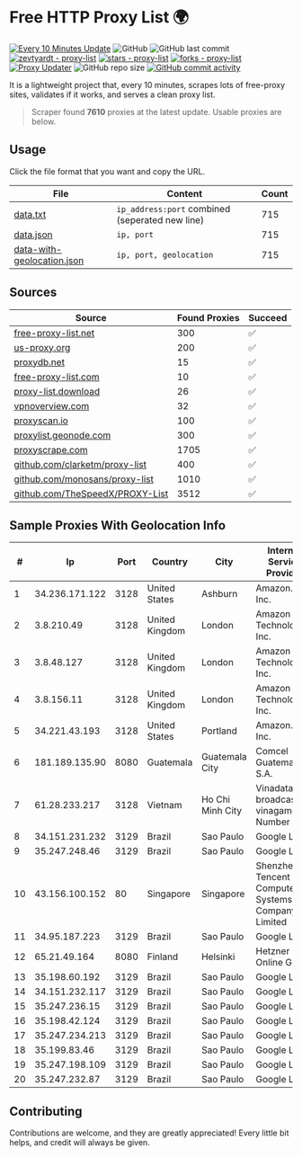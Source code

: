
# Free HTTP Proxy List 🌍

[![Every 10 Minutes Update](https://github.com/mertguvencli/http-proxy-list/actions/workflows/main.yml/badge.svg?branch=main)](https://github.com/mertguvencli/http-proxy-list/actions/workflows/main.yml)
![GitHub](https://img.shields.io/github/license/mertguvencli/http-proxy-list)
![GitHub last commit](https://img.shields.io/github/last-commit/mertguvencli/http-proxy-list)
[![zevtyardt - proxy-list](https://img.shields.io/static/v1?label=zevtyardt&message=proxy-list&color=blue&logo=github)](https://github.com/zevtyardt/proxy-list "Go to GitHub repo")
[![stars - proxy-list](https://img.shields.io/github/stars/zevtyardt/proxy-list?style=social)](https://github.com/zevtyardt/proxy-list)
[![forks - proxy-list](https://img.shields.io/github/forks/zevtyardt/proxy-list?style=social)](https://github.com/zevtyardt/proxy-list)
[![Proxy Updater](https://github.com/zevtyardt/proxy-list/workflows/Proxy%20Updater/badge.svg)](https://github.com/zevtyardt/proxy-list/actions?query=workflow:"Proxy+Updater")
![GitHub repo size](https://img.shields.io/github/repo-size/zevtyardt/proxy-list)
[![GitHub commit activity](https://img.shields.io/github/commit-activity/m/zevtyardt/proxy-list?logo=commits)](https://github.com/zevtyardt/proxy-list/commits/main)

It is a lightweight project that, every 10 minutes, scrapes lots of free-proxy sites, validates if it works, and serves a clean proxy list.

> Scraper found **7610** proxies at the latest update. Usable proxies are below.

## Usage

Click the file format that you want and copy the URL.

|File|Content|Count|
|----|-------|-----|
|[data.txt](https://raw.githubusercontent.com/mertguvencli/http-proxy-list/main/proxy-list/data.txt)|`ip_address:port` combined (seperated new line)|715|
|[data.json](https://raw.githubusercontent.com/mertguvencli/http-proxy-list/main/proxy-list/data.json)|`ip, port`|715|
|[data-with-geolocation.json](https://raw.githubusercontent.com/mertguvencli/http-proxy-list/main/proxy-list/data-with-geolocation.json)|`ip, port, geolocation`|715|

## Sources

|Source|Found Proxies|Succeed|
|------|-------------|-------|
|[free-proxy-list.net](https://free-proxy-list.net)|300|✅|
|[us-proxy.org](https://www.us-proxy.org)|200|✅|
|[proxydb.net](http://proxydb.net)|15|✅|
|[free-proxy-list.com](https://free-proxy-list.com/?page=&port=&type%5B%5D=http&type%5B%5D=https&up_time=0&search=Search)|10|✅|
|[proxy-list.download](https://www.proxy-list.download/HTTP)|26|✅|
|[vpnoverview.com](https://vpnoverview.com/privacy/anonymous-browsing/free-proxy-servers)|32|✅|
|[proxyscan.io](https://www.proxyscan.io)|100|✅|
|[proxylist.geonode.com](https://proxylist.geonode.com/api/proxy-list?limit=300&page=1&sort_by=lastChecked&sort_type=desc&protocols=http,https)|300|✅|
|[proxyscrape.com](https://api.proxyscrape.com/v2/?request=displayproxies&protocol=http&timeout=10000&country=all&ssl=all&anonymity=all)|1705|✅|
|[github.com/clarketm/proxy-list](https://raw.githubusercontent.com/clarketm/proxy-list/master/proxy-list-raw.txt)|400|✅|
|[github.com/monosans/proxy-list](https://raw.githubusercontent.com/monosans/proxy-list/main/proxies/http.txt)|1010|✅|
|[github.com/TheSpeedX/PROXY-List](https://raw.githubusercontent.com/TheSpeedX/PROXY-List/master/http.txt)|3512|✅|


## Sample Proxies With Geolocation Info

|#|Ip|Port|Country|City|Internet Service Provider|
|-|--|----|-------|----|-------------------------|
|1|34.236.171.122|3128|United States|Ashburn|Amazon.com, Inc.|
|2|3.8.210.49|3128|United Kingdom|London|Amazon Technologies Inc.|
|3|3.8.48.127|3128|United Kingdom|London|Amazon Technologies Inc.|
|4|3.8.156.11|3128|United Kingdom|London|Amazon Technologies Inc.|
|5|34.221.43.193|3128|United States|Portland|Amazon.com, Inc.|
|6|181.189.135.90|8080|Guatemala|Guatemala City|Comcel Guatemala S.A.|
|7|61.28.233.217|3128|Vietnam|Ho Chi Minh City|Vinadata broadcast via vinagame AS Number|
|8|34.151.231.232|3129|Brazil|Sao Paulo|Google LLC|
|9|35.247.248.46|3129|Brazil|Sao Paulo|Google LLC|
|10|43.156.100.152|80|Singapore|Singapore|Shenzhen Tencent Computer Systems Company Limited|
|11|34.95.187.223|3129|Brazil|Sao Paulo|Google LLC|
|12|65.21.49.164|8080|Finland|Helsinki|Hetzner Online GmbH|
|13|35.198.60.192|3129|Brazil|Sao Paulo|Google LLC|
|14|34.151.232.117|3129|Brazil|Sao Paulo|Google LLC|
|15|35.247.236.15|3129|Brazil|Sao Paulo|Google LLC|
|16|35.198.42.124|3129|Brazil|Sao Paulo|Google LLC|
|17|35.247.234.213|3129|Brazil|Sao Paulo|Google LLC|
|18|35.199.83.46|3129|Brazil|Sao Paulo|Google LLC|
|19|35.247.198.109|3129|Brazil|Sao Paulo|Google LLC|
|20|35.247.232.87|3129|Brazil|Sao Paulo|Google LLC|



## Contributing

Contributions are welcome, and they are greatly appreciated! Every
little bit helps, and credit will always be given.

